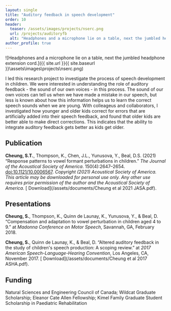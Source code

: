 ```yaml
---
layout: single
title: "Auditory feedback in speech development"
order: 10
header:
  teaser: /assets/images/projects/nserc.png
  url: /projects/auditoryfb
  alt: "Headphones and a microphone lie on a table, next the jumbled headphone extension cord."
author_profile: true
---
```


![Headphones and a microphone lie on a table, next the jumbled headphone extension cord.]({{ site.url }}{{ site.baseurl }}\assets\images\projects\nserc.png)

I led this research project to investigate the process of speech development in children. We were interested in understanding the role of auditory feedback - the sound of our own voices - in this process. The sound of our own voices can tell us when we have made a mistake in our speech, but less is known about how this information helps us to learn the correct speech sounds when we are young. With colleageus and collaborators, I investigated how younger and older kids correct for errors that are artificially added into their speech feedback, and found that older kids are better able to make direct corrections. This indicates that the ability to integrate auditory feedback gets better as kids get older.

## Publication
**Cheung, S.T.**, Thompson, K., Chen, J.L., Yunusova, Y., Beal, D.S. (2021) “Response patterns to vowel formant perturbations in children.” *The Journal of the Acoustical Society of America*. 150(4):2647–2654. [doi:10.1121/10.0006567](http://doi.org/10.1121/10.0006567). *Copyright (2021) Acoustical Society of America. This article may be downloaded for personal use only. Any other use requires prior permission of the author and the Acoustical Society of America.* [<i class="fas fa-download"></i> Download](/assets/documents/Cheung et al 2021 JASA.pdf).

## Presentations
<!-- **Cheung, S.**, Thompson, K., Orlandi, S., Yunusova, Y., & Beal, D. (Feb, 2018). “Preliminary steps to validate Audapter, a software application for online tracking of children's formants.” at *Madonna Conference on Motod Speech*, Savannah, GA. [doi:10.13140/RG.2.2.36054.14409](http://dx.doi.org/10.13140/RG.2.2.36054.14409) -->

**Cheung, S.**, Thompson, K., Quinn de Launay, K., Yunusova, Y., & Beal, D. “Compensation and adaptation to vowel perturbation in children aged 4 to 9.” at *Madonna Conference on Motor Speech*, Savannah, GA, February 2018.

**Cheung, S.**, Quinn de Launay, K., & Beal, D. “Altered auditory feedback in the study of children's speech production: A scoping review.” at *2017 American Speech-Language-Hearing Convention*, Los Angeles, CA, November 2017. [<i class="fas fa-download"></i> Download](/assets/documents/Cheung et al 2017 ASHA.pdf).

## Funding
Natural Sciences and Engineering Council of Canada; Wildcat Graduate Scholarship; Eleanor Cate Allen Fellowship; Kimel Family Graduate Student Scholarship in Paediatric Rehabilitation
